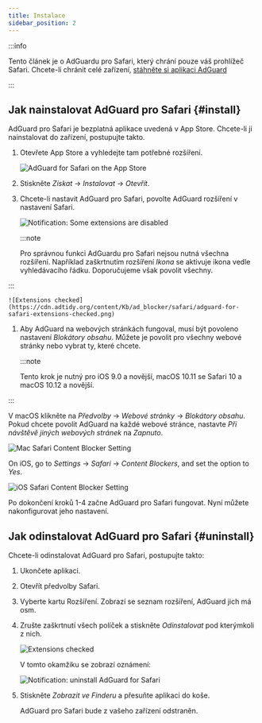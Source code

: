 ```yaml
---
title: Instalace
sidebar_position: 2
---
```


:::info

Tento článek je o AdGuardu pro Safari, který chrání pouze váš prohlížeč Safari. Chcete-li chránit celé zařízení, [stáhněte si aplikaci AdGuard](https://agrd.io/download-kb-adblock)

:::

## Jak nainstalovat AdGuard pro Safari {#install}

AdGuard pro Safari je bezplatná aplikace uvedená v App Store. Chcete-li ji nainstalovat do zařízení, postupujte takto.

1. Otevřete App Store a vyhledejte tam potřebné rozšíření.

    ![AdGuard for Safari on the App Store](https://cdn.adtidy.org/content/Kb/ad_blocker/safari/adguard-for-safari-app-store.png)

1. Stiskněte *Získat* → *Instalovat* → *Otevřít*.

1. Chcete-li nastavit AdGuard pro Safari, povolte AdGuard rozšíření v nastavení Safari.

    ![Notification: Some extensions are disabled](https://cdn.adtidy.org/content/Kb/ad_blocker/safari/adguard-for-safari-notification.png)

    :::note

    Pro správnou funkci AdGuardu pro Safari nejsou nutná všechna rozšíření. Například zaškrtnutím rozšíření *Ikona* se aktivuje ikona vedle vyhledávacího řádku. Doporučujeme však povolit všechny.


:::

    ![Extensions checked](https://cdn.adtidy.org/content/Kb/ad_blocker/safari/adguard-for-safari-extensions-checked.png)

1. Aby AdGuard na webových stránkách fungoval, musí být povoleno nastavení *Blokátory obsahu*. Můžete je povolit pro všechny webové stránky nebo vybrat ty, které chcete.

    :::note

    Tento krok je nutný pro iOS 9.0 a novější, macOS 10.11 se Safari 10 a macOS 10.12 a novější.


:::

V macOS klikněte na *Předvolby* → *Webové stránky* → *Blokátory obsahu*. Pokud chcete povolit AdGuard na každé webové stránce, nastavte *Při návštěvě jiných webových stránek* na *Zapnuto*.

![Mac Safari Content Blocker Setting](https://i0.imgs.ovh/2023/10/26/Fmc9U.png)
<!-- adguard-for-safari-content-blocker-setting-macos.png -->

On iOS, go to *Settings* → *Safari* → *Content Blockers*, and set the option to *Yes*.

![iOS Safari Content Blocker Setting](https://i0.imgs.ovh/2023/10/26/FmgM0.jpeg)
<!-- adguard-for-safari-content-blocker-setting-ios.jpg -->

Po dokončení kroků 1-4 začne AdGuard pro Safari fungovat. Nyní můžete nakonfigurovat jeho nastavení.

## Jak odinstalovat AdGuard pro Safari {#uninstall}

Chcete-li odinstalovat AdGuard pro Safari, postupujte takto:

1. Ukončete aplikaci.

1. Otevřít předvolby Safari.

1. Vyberte kartu Rozšíření. Zobrazí se seznam rozšíření, AdGuard jich má osm.

1. Zrušte zaškrtnutí všech políček a stiskněte *Odinstalovat* pod kterýmkoli z nich.

    ![Extensions checked](https://cdn.adtidy.org/public/Adguard/kb/installation/Safari/extensionschecked.png)

    V tomto okamžiku se zobrazí oznámení:

    ![Notification: uninstall AdGuard for Safari](https://cdn.adtidy.org/public/Adguard/kb/installation/Safari/showinfinder.png)

1. Stiskněte *Zobrazit ve Finderu* a přesuňte aplikaci do koše.

    AdGuard pro Safari bude z vašeho zařízení odstraněn.
